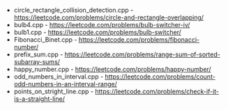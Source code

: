 - circle_rectangle_collision_detection.cpp - https://leetcode.com/problems/circle-and-rectangle-overlapping/
- bulb4.cpp - https://leetcode.com/problems/bulb-switcher-iv/
- bulb1.cpp - https://leetcode.com/problems/bulb-switcher/
- Fibonacci_Binet.cpp - https://leetcode.com/problems/fibonacci-number/
- prefix_sum.cpp - https://leetcode.com/problems/range-sum-of-sorted-subarray-sums/
- happy_number.cpp - https://leetcode.com/problems/happy-number/
- odd_numbers_in_interval.cpp - https://leetcode.com/problems/count-odd-numbers-in-an-interval-range/
- points_on_stright_line.cpp - https://leetcode.com/problems/check-if-it-is-a-straight-line/
